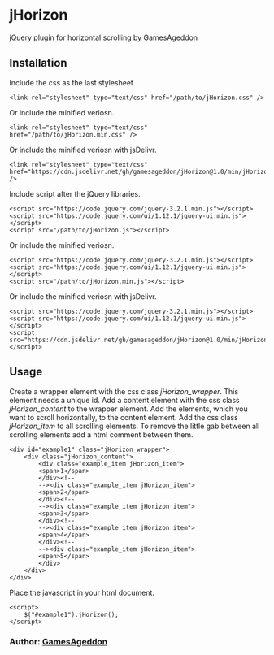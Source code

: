 # jHorizon
jQuery plugin for horizontal scrolling by GamesAgeddon

## Installation

Include the css as the last stylesheet.

	<link rel="stylesheet" type="text/css" href="/path/to/jHorizon.css" />

Or include the minified veriosn.

	<link rel="stylesheet" type="text/css" href="/path/to/jHorizon.min.css" />
	
Or include the minified veriosn with jsDelivr.

	<link rel="stylesheet" type="text/css" href="https://cdn.jsdelivr.net/gh/gamesageddon/jHorizon@1.0/min/jHorizon.min.css" />
	
Include script after the jQuery libraries.

	<script src="https://code.jquery.com/jquery-3.2.1.min.js"></script>
	<script src="https://code.jquery.com/ui/1.12.1/jquery-ui.min.js"></script>
	<script src="/path/to/jHorizon.js"></script>

Or include the minified veriosn.
	
	<script src="https://code.jquery.com/jquery-3.2.1.min.js"></script>
	<script src="https://code.jquery.com/ui/1.12.1/jquery-ui.min.js"></script>
	<script src="/path/to/jHorizon.min.js"></script>
	
Or include the minified veriosn with jsDelivr.

	<script src="https://code.jquery.com/jquery-3.2.1.min.js"></script>
	<script src="https://code.jquery.com/ui/1.12.1/jquery-ui.min.js"></script>
	<script src="https://cdn.jsdelivr.net/gh/gamesageddon/jHorizon@1.0/min/jHorizon.min.js"></script>
	
## Usage

Create a wrapper element with the css class *jHorizon_wrapper*. This element needs a unique id. Add a content element with the css class *jHorizon_content* to the wrapper element.
Add the elements, which you want to scroll horizontally, to the content element. Add the css class *jHorizon_item* to all scrolling elements. To remove the little gab between all scrolling elements 
add a html comment *<!-- -->* between them.

	<div id="example1" class="jHorizon_wrapper">
		<div class="jHorizon_content">
			<div class="example_item jHorizon_item">
			<span>1</span>
			</div><!--
			--><div class="example_item jHorizon_item">
			<span>2</span>
			</div><!--
			--><div class="example_item jHorizon_item">
			<span>3</span>
			</div><!--
			--><div class="example_item jHorizon_item">
			<span>4</span>
			</div><!--
			--><div class="example_item jHorizon_item">
			<span>5</span>
			</div>
		</div>
	</div>

Place the javascript in your html document.

	<script>
		$("#example1").jHorizon();
	</script>
	
### Author: [GamesAgeddon](https://github.com/GamesAgeddon)